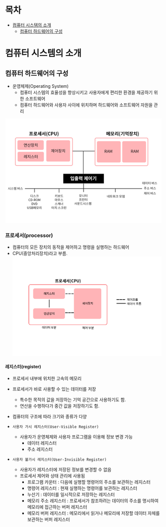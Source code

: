 # 목차
- [컴퓨터 시스템의 소개](#chapter-01)
    - [컴퓨터 하드웨어의 구성](#chapter-01-01)
# 컴퓨터 시스템의 소개 <a id="chapter-01"></a>
## 컴퓨터 하드웨어의 구성 <a id="chapter-01-01"></a>
- 운영체제(Operating System)
    - 컴퓨터 시스템의 효율성을 향상시키고 사용자에게 편리한 환경을 제공하기 위한 소프트웨어
    - 컴퓨터 하드웨어와 사용자 사이에 위치하며 하드웨어와 소프트웨어 자원을 관리

![HardWare](./img/hardware.png)   

### 프로세서(processor)
- 컴퓨터의 모든 장치의 동작을 제어하고 명령을 실행하는 하드웨어
- CPU(중앙처리장치)라고 부름.
![Processor](./img/processor.png)

#### 레지스터(register)
- 프로세서 내부에 위치한 고속의 메모리
- 프로세서가 바로 사용할 수 있는 데이터를 저장
    - 특수한 목적의 값을 저장하는 기억 공간으로 사용하기도 함.
    - 연산을 수행하다가 중간 값을 저장하기도 함.

- 컴퓨터의 구조에 따라 크기와 종류가 다양
- `사용자 가시 레지스터(User-Visible Register)`
    - 사용자가 운영체제와 사용자 프로그램을 이용해 정보 변경 가능
        - 데이터 레지스터
        - 주소 레지스터
- `사용자 불가시 레지스터(User-Invisible Register)`
    - 사용자가 레지스터에 저장된 정보를 변경할 수 없음
    - 프로세서 제어와 상태 관리에 사용됨
        - 프로그램 카운터 : 다음에 실행할 명령어의 주소를 보관하는 레지스터
        - 명령어 레지스터 : 현재 실행하는 명령어를 보관하는 레지스터
        - 누산기 : 데이터를 일시적으로 저장하는 레지스터
        - 메모리 주소 레지스터 : 프로세서가 참조하려는 데이터의 주소를 명시하여 메모리에 접근하는 버퍼 레지스터
        - 메모리 버퍼 레지스터 : 메모리에서 읽거나 메모리에 저장할 데이터 자체를 보관하는 버퍼 레지스터
